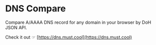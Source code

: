 # DNS Compare

Compare A/AAAA DNS record for any domain in your browser by DoH JSON API.

Check it out ☞ [https://dns.must.cool](https://dns.must.cool)
